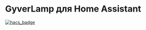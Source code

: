 # GyverLamp для Home Assistant
[![hacs_badge](https://img.shields.io/badge/HACS-Custom-orange.svg)](https://github.com/custom-components/hacs)